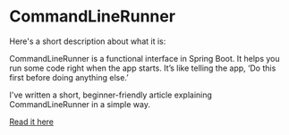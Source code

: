 # CommandLineRunner
Here's a short description about what it is:

CommandLineRunner is a functional interface in Spring Boot.
It helps you run some code right when the app starts. It’s like telling the app, ‘Do this first before doing anything else.’

I've written a short, beginner-friendly article explaining CommandLineRunner in a simple way.

[Read it here](https://medium.com/@pawan-sardar/as-a-developer-i-didnt-knew-this-until-recently-the-commandlinerunner-6c37536a6bf0)